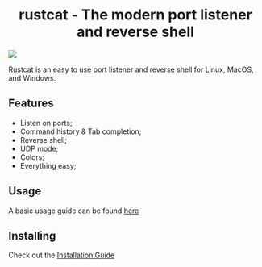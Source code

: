 <div align="center">
      <h1>rustcat - The modern port listener and reverse shell </h1>
     </div>

<img src="https://raw.githubusercontent.com/robiot/rustcat/main/img/example.png">

Rustcat is an easy to use port listener and reverse shell for Linux, MacOS, and Windows.

## Features
- Listen on ports;
- Command history & Tab completion;
- Reverse shell;
- UDP mode;
- Colors;
- Everything easy;

## Usage
A basic usage guide can be found [here](https://github.com/robiot/rustcat/wiki/Basic-Usage)

## Installing
Check out the [Installation Guide](https://github.com/robiot/rustcat/wiki/Installation-Guide)
